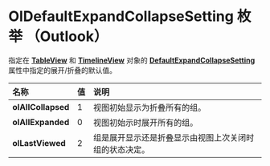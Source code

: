 
# OlDefaultExpandCollapseSetting 枚举 （Outlook）

指定在  **[TableView](026e27f8-1655-060d-e8cc-87eaaf4f1510.md)** 和 **[TimelineView](fb14c1a1-f542-fa1e-f30f-c5ee3d2f0206.md)** 对象的 **[DefaultExpandCollapseSetting](16b30b8b-6c51-1b14-f5e2-0dff68461b7a.md)** 属性中指定的展开/折叠的默认值。



|**名称**|**值**|**说明**|
|:-----|:-----|:-----|
|**olAllCollapsed**|1|视图初始显示为折叠所有的组。|
|**olAllExpanded**|0|视图初始示时展开所有的组。|
|**olLastViewed**|2|组是展开显示还是折叠显示由视图上次关闭时组的状态决定。|
